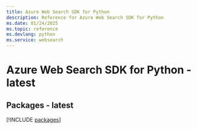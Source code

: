 ```yaml
---
title: Azure Web Search SDK for Python
description: Reference for Azure Web Search SDK for Python
ms.date: 01/24/2025
ms.topic: reference
ms.devlang: python
ms.service: websearch
---
```

# Azure Web Search SDK for Python - latest
## Packages - latest
[!INCLUDE [packages](web-search-index.md)]
